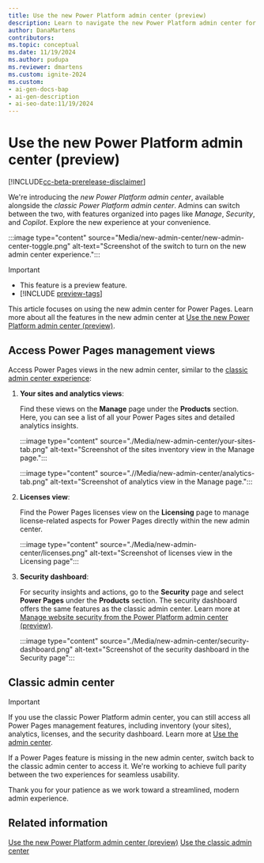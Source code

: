 ```yaml
---
title: Use the new Power Platform admin center (preview)
description: Learn to navigate the new Power Platform admin center for Power Pages. Manage sites, view analytics, handle licenses, and ensure security effortlessly.
author: DanaMartens
contributors:
ms.topic: conceptual
ms.date: 11/19/2024
ms.author: pudupa
ms.reviewer: dmartens
ms.custom: ignite-2024
ms.custom:
- ai-gen-docs-bap
- ai-gen-description
- ai-seo-date:11/19/2024
---
```


# Use the new Power Platform admin center (preview)

[!INCLUDE[cc-beta-prerelease-disclaimer](../includes/cc-beta-prerelease-disclaimer.md)]

We're introducing the *new Power Platform admin center*, available alongside the *classic Power Platform admin center*. Admins can switch between the two, with features organized into pages like *Manage*, *Security*, and *Copilot*. Explore the new experience at your convenience.

:::image type="content" source="Media/new-admin-center/new-admin-center-toggle.png" alt-text="Screenshot of the switch to turn on the new admin center experience.":::

> [!IMPORTANT]
>
> - This feature is a preview feature.
> - [!INCLUDE [preview-tags](../includes/cc-preview-features-definition.md)]

This article focuses on using the new admin center for Power Pages. Learn more about all the features in the new admin center at [Use the new Power Platform admin center (preview)](/power-platform/admin/new-admin-center).

## Access Power Pages management views

Access Power Pages views in the new admin center, similar to the [classic admin center experience](admin-overview.md):

1. **Your sites and analytics views**:

    Find these views on the **Manage** page under the **Products** section. Here, you can see a list of all your Power Pages sites and detailed analytics insights.

    :::image type="content" source="./Media/new-admin-center/your-sites-tab.png" alt-text="Screenshot of the sites inventory view in the Manage page.":::

    :::image type="content" source=".//Media/new-admin-center/analytics-tab.png" alt-text="Screenshot of analytics view in the Manage page.":::

1. **Licenses view**:
  
    Find the Power Pages licenses view on the **Licensing** page to manage license-related aspects for Power Pages directly within the new admin center.

    :::image type="content" source="./Media/new-admin-center/licenses.png" alt-text="Screenshot of licenses view in the Licensing page":::

1. **Security dashboard**:

    For security insights and actions, go to the **Security** page and select **Power Pages** under the **Products** section. The security dashboard offers the same features as the classic admin center. Learn more at [Manage website security from the Power Platform admin center (preview)](./admin-center-security.md).

    :::image type="content" source="./Media/new-admin-center/security-dashboard.png" alt-text="Screenshot of the security dashboard in the Security page":::

## Classic admin center

> [!IMPORTANT]
> If you use the classic Power Platform admin center, you can still access all Power Pages management features, including inventory (your sites), analytics, licenses, and the security dashboard. Learn more at [Use the admin center](./admin-overview.md).

If a Power Pages feature is missing in the new admin center, switch back to the classic admin center to access it. We're working to achieve full parity between the two experiences for seamless usability.

Thank you for your patience as we work toward a streamlined, modern admin experience.

## Related information

[Use the new Power Platform admin center (preview)](/power-platform/admin/new-admin-center)
[Use the classic admin center](./admin-overview.md)
